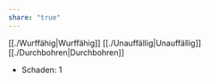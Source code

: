 ```yaml
---
share: "true"
---
```

[[./Wurffähig|Wurffähig]] [[./Unauffällig|Unauffällig]] [[./Durchbohren|Durchbohren]]  
  
- Schaden: 1